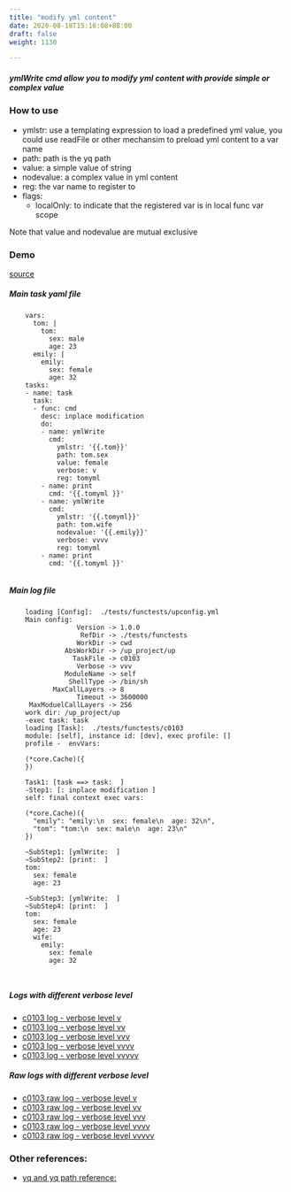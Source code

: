 ```yaml
---
title: "modify yml content"
date: 2020-08-18T15:16:08+88:00
draft: false
weight: 1130

---
```


##### ymlWrite cmd allow you to modify yml content with provide simple or complex value


### How to use


* ymlstr: use a templating expression to load a predefined yml value, you could use readFile or other mechansim to preload yml content to a var name
* path: path is the yq path
* value: a simple value of string
* nodevalue: a complex value in yml content
* reg: the var name to register to
* flags:
  * localOnly: to indicate that the registered var is in local func var scope

Note that value and nodevalue are mutual exclusive











### Demo








[source](https://github.com/upcmd/up/blob/master/tests/functests/c0103.yml)

##### Main task yaml file
```
    vars:
      tom: |
        tom:
          sex: male
          age: 23
      emily: |
        emily:
          sex: female
          age: 32
    tasks:
    - name: task
      task:
      - func: cmd
        desc: inplace modification
        do:
        - name: ymlWrite
          cmd:
            ymlstr: '{{.tom}}'
            path: tom.sex
            value: female
            verbose: v
            reg: tomyml
        - name: print
          cmd: '{{.tomyml }}'
        - name: ymlWrite
          cmd:
            ymlstr: '{{.tomyml}}'
            path: tom.wife
            nodevalue: '{{.emily}}'
            verbose: vvvv
            reg: tomyml
        - name: print
          cmd: '{{.tomyml }}'
    
```
##### Main log file
```
    loading [Config]:  ./tests/functests/upconfig.yml
    Main config:
                 Version -> 1.0.0
                  RefDir -> ./tests/functests
                 WorkDir -> cwd
              AbsWorkDir -> /up_project/up
                TaskFile -> c0103
                 Verbose -> vvv
              ModuleName -> self
               ShellType -> /bin/sh
           MaxCallLayers -> 8
                 Timeout -> 3600000
     MaxModuelCallLayers -> 256
    work dir: /up_project/up
    -exec task: task
    loading [Task]:  ./tests/functests/c0103
    module: [self], instance id: [dev], exec profile: []
    profile -  envVars:
    
    (*core.Cache)({
    })
    
    Task1: [task ==> task:  ]
    -Step1: [: inplace modification ]
    self: final context exec vars:
    
    (*core.Cache)({
      "emily": "emily:\n  sex: female\n  age: 32\n",
      "tom": "tom:\n  sex: male\n  age: 23\n"
    })
    
    ~SubStep1: [ymlWrite:  ]
    ~SubStep2: [print:  ]
    tom:
      sex: female
      age: 23
    
    ~SubStep3: [ymlWrite:  ]
    ~SubStep4: [print:  ]
    tom:
      sex: female
      age: 23
      wife:
        emily:
          sex: female
          age: 32
    
    
```


##### Logs with different verbose level
* [c0103 log - verbose level v](../../logs/c0103_v)
* [c0103 log - verbose level vv](../../logs/c0103_vv)
* [c0103 log - verbose level vvv](../../logs/c0103_vvvv)
* [c0103 log - verbose level vvvv](../../logs/c0103_vvvv)
* [c0103 log - verbose level vvvvv](../../logs/c0103_vvvvv)

##### Raw logs with different verbose level
* [c0103 raw log - verbose level v](../../reflogs/c0103_v.log)
* [c0103 raw log - verbose level vv](../../reflogs/c0103_vv.log)
* [c0103 raw log - verbose level vvv](../../reflogs/c0103_vvv.log)
* [c0103 raw log - verbose level vvvv](../../reflogs/c0103_vvvv.log)
* [c0103 raw log - verbose level vvvvv](../../reflogs/c0103_vvvvv.log)








### Other references:
* [yq and yq path reference:](https://github.com/mikefarah/yq)
